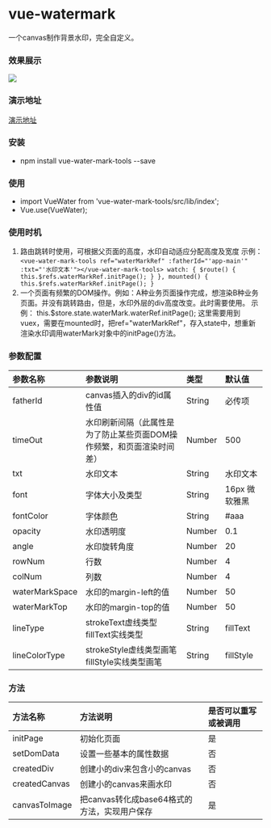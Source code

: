 # vue-watermark
一个canvas制作背景水印，完全自定义。

### 效果展示     
![](https://wuhaoran0409.github.io/waterMark/1.png)

### 演示地址     
[演示地址](https://wuhaoran0409.github.io/study/dist/index.html)

### 安装
* npm install vue-water-mark-tools --save

### 使用
* import VueWater from 'vue-water-mark-tools/src/lib/index';
* Vue.use(VueWater);

<div id="fatherid"> 
  <vue-water-mark-tools ref="waterMarkRef" :fatherId="'app-main'" :txt="'水印文本'"></vue-water-mark-tools>
</div>

### 使用时机
1. 路由跳转时使用，可根据父页面的高度，水印自动适应分配高度及宽度
示例：
   `<vue-water-mark-tools ref="waterMarkRef" :fatherId="'app-main'" :txt="'水印文本'"></vue-water-mark-tools>
  watch: {
    $route() {
       this.$refs.waterMarkRef.initPage();
    }
  },
  mounted() {
    this.$refs.waterMarkRef.initPage();
  }`
2. 一个页面有频繁的DOM操作。例如：A种业务页面操作完成，想渲染B种业务页面。并没有跳转路由，但是，水印外层的div高度改变。此时需要使用。
示例：
  <vue-water-mark-tools ref="waterMarkRef" :fatherId="'app-main'" :txt="'水印文本'"></vue-water-mark-tools>
  this.$store.state.waterMark.waterRef.initPage();
  这里需要用到vuex，需要在mounted时，把ref="waterMarkRef"，存入state中，想重新渲染水印调用waterMark对象中的initPage()方法。
  
### 参数配置
|参数名称|参数说明|类型|默认值|
|:---|:---|:---|:---|
|fatherId|canvas插入的div的id属性值|String|必传项|
|timeOut|水印刷新间隔（此属性是为了防止某些页面DOM操作频繁，和页面渲染时间差）|Number|500|
|txt|水印文本|String|水印文本|
|font|字体大小及类型|String|16px 微软雅黑|
|fontColor|字体颜色|String|#aaa|
|opacity|水印透明度|Number|0.1|
|angle|水印旋转角度|Number|20|
|rowNum|行数|Number|4|
|colNum|列数|Number|4|
|waterMarkSpace|水印的margin-left的值|Number|50|
|waterMarkTop|水印的margin-top的值|Number|50|
|lineType|strokeText虚线类型  fillText实线类型|String|fillText|
|lineColorType|strokeStyle虚线类型画笔  fillStyle实线类型画笔|String|fillStyle|

### 方法
|方法名称|方法说明|是否可以重写或被调用|
|:---|:---|:---|
|initPage|初始化页面|是|
|setDomData|设置一些基本的属性数据|否|
|createdDiv|创建小的div来包含小的canvas|否|
|createdCanvas|创建小的canvas来画水印|否|
|canvasToImage|把canvas转化成base64格式的方法，实现用户保存|是|
